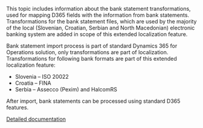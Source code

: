This topic includes information about the bank statement transformations, used for mapping D365 fields with the information from bank statements. Transformations for the bank statement files, which are used by the majority of the local (Slovenian, Croatian, Serbian and North Macedonian) electronic banking system are added in scope of this extended localization feature.

Bank statement import process is part of standard Dynamics 365 for Operations solution, only transformations are part of localization. Transformations for following bank formats are part of this extended localization feature:

-	Slovenia – ISO 20022
-	Croatia – FINA
-	Serbia – Assecco (Pexim) and HalcomRS

After import, bank statements can be processed using standard D365 features.

[Detailed documentation](http://axweb/D365O%20Localization%20Documents/D365%20ext%20LOC_Bank%20Statement%20Import.docx?Web=1)